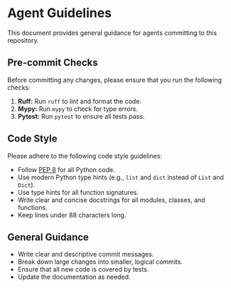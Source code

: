 # Agent Guidelines

This document provides general guidance for agents committing to this repository.

## Pre-commit Checks

Before committing any changes, please ensure that you run the following checks:

1.  **Ruff:** Run `ruff` to lint and format the code.
2.  **Mypy:** Run `mypy` to check for type errors.
3.  **Pytest:** Run `pytest` to ensure all tests pass.

## Code Style

Please adhere to the following code style guidelines:

*   Follow [PEP 8](https://www.python.org/dev/peps/pep-0008/) for all Python code.
*   Use modern Python type hints (e.g., `list` and `dict` instead of `List` and `Dict`).
*   Use type hints for all function signatures.
*   Write clear and concise docstrings for all modules, classes, and functions.
*   Keep lines under 88 characters long.

## General Guidance

*   Write clear and descriptive commit messages.
*   Break down large changes into smaller, logical commits.
*   Ensure that all new code is covered by tests.
*   Update the documentation as needed.
